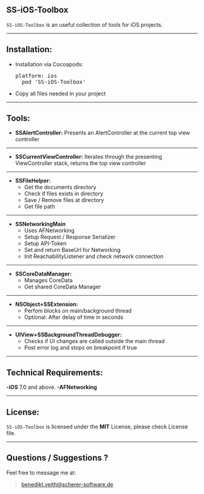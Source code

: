 **SS-iOS-Toolbox**
-
`SS-iOS-Toolbox` is an useful collection of tools for iOS projects.

___
**Installation:**
-
* Installation via Cocoapods:
	<pre>platform: ios
	pod 'SS-iOS-Toolbox'</pre>
* Copy all files needed in your project

___
**Tools:**
-
* **SSAlertController:**
	 Presents an AlertController at the current top view controller
___
* **SSCurrentViewController:**
	Iterates through the presenting ViewController stack, returns the top view controller
___
* **SSFileHelper:**
	* Get the documents directory
	* Check if files exists in directory
	* Save / Remove files at directory
	* Get file path
___
* **SSNetworkingMain**
	* Uses AFNetworking
	* Setup Request / Response Serializer
	* Setup API-Token
	* Set and return BaseUrl for Networking
	* Init ReachabilityListener and check network connection
___
* **SSCoreDataManager:**
	* Manages CoreData
	* Get shared CoreData Manager
___
* **NSObject+SSExtension:**
	* Perfom blocks on main/background thread
	* Optional: After delay of time in seconds
___
* **UIView+SSBackgroundThreadDebugger:**
	* Checks if UI changes are called outside the main thread
	* Post error log and stops on breakpoint if true
___
**Technical Requirements:**
-
**-iOS** 7.0 and above.
**-AFNetworking**
___
**License:**
-
`SS-iOS-Toolbox` is licensed under the **MIT** License, please check License file.
___
**Questions / Suggestions ?**
-
Feel free to message me at:

> benedikt.veith@scherer-software.de
